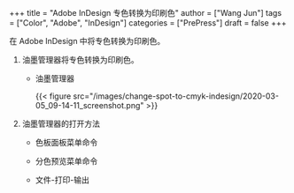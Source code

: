 +++
title = "Adobe InDesign 专色转换为印刷色"
author = ["Wang Jun"]
tags = ["Color", "Adobe", "InDesign"]
categories = ["PrePress"]
draft = false
+++

在 Adobe InDesign 中将专色转换为印刷色。

<!--more-->

1.  油墨管理器将专色转换为印刷色。
    -   油墨管理器

        {{< figure src="/images/change-spot-to-cmyk-indesign/2020-03-05_09-14-11_screenshot.png" >}}

2.  油墨管理器的打开方法
    -   色板面板菜单命令

    -   分色预览菜单命令

    -   文件-打印-输出
